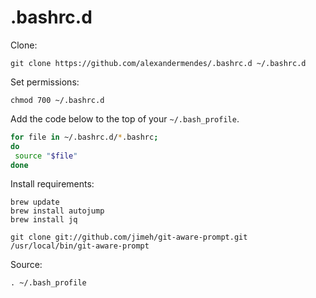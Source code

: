 # .bashrc.d

Clone:

```
git clone https://github.com/alexandermendes/.bashrc.d ~/.bashrc.d
```

Set permissions:

```
chmod 700 ~/.bashrc.d
```

Add the code below to the top of your `~/.bash_profile`.

```bash
for file in ~/.bashrc.d/*.bashrc;
do
 source "$file"
done
```

Install requirements:

```
brew update
brew install autojump
brew install jq

git clone git://github.com/jimeh/git-aware-prompt.git /usr/local/bin/git-aware-prompt
```

Source:

```
. ~/.bash_profile
```

